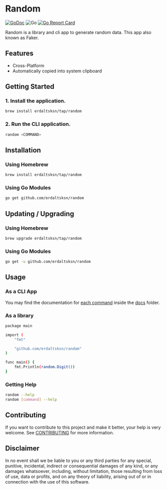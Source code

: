 # Random

[![GoDoc](https://godoc.org/github.com/erdaltsksn/random?status.svg)](https://godoc.org/github.com/erdaltsksn/random)
![Go](https://github.com/erdaltsksn/random/workflows/Go/badge.svg)
[![Go Report Card](https://goreportcard.com/badge/github.com/erdaltsksn/random)](https://goreportcard.com/report/github.com/erdaltsksn/random)

Random is a library and cli app to generate random data. This app also known as
Faker.

## Features

- Cross-Platform
- Automatically copied into system clipboard

## Getting Started

### 1. Install the application.

```sh
brew install erdaltsksn/tap/random
```

### 2. Run the CLI application.

```sh
random <COMMAND>
```

## Installation

### Using Homebrew

```sh
brew install erdaltsksn/tap/random
```

### Using Go Modules

```sh
go get github.com/erdaltsksn/random
```

## Updating / Upgrading

### Using Homebrew

```sh
brew upgrade erdaltsksn/tap/random
```

### Using Go Modules

```sh
go get -u github.com/erdaltsksn/random
```

## Usage

### As a CLI App

You may find the documentation for [each command](docs/random.md) inside the
[docs](docs) folder.

### As a library

```sh
package main

import (
	"fmt"

	"github.com/erdaltsksn/random"
)

func main() {
    fmt.Println(random.Digit())
}
```

### Getting Help

```sh
random --help
random [command] --help
```

## Contributing

If you want to contribute to this project and make it better, your help is very
welcome. See [CONTRIBUTING](docs/CONTRIBUTING.md) for more information.

## Disclaimer

In no event shall we be liable to you or any third parties for any special,
punitive, incidental, indirect or consequential damages of any kind, or any
damages whatsoever, including, without limitation, those resulting from loss of
use, data or profits, and on any theory of liability, arising out of or in
connection with the use of this software.
